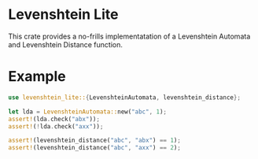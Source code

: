 # Levenshtein Lite

This crate provides a no-frills implementatation of a Levenshtein Automata and Levenshtein Distance function.

# Example

```rust
use levenshtein_lite::{LevenshteinAutomata, levenshtein_distance};

let lda = LevenshteinAutomata::new("abc", 1);
assert!(lda.check("abx"));
assert!(!lda.check("axx"));

assert!(levenshtein_distance("abc", "abx") == 1);
assert!(levenshtein_distance("abc", "axx") == 2);
```
